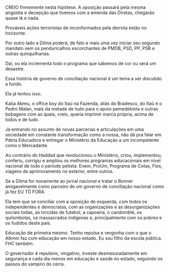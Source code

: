 ---
---

CREIO firmemente nesta hipótese. A oposição passará pela mesma angústia e decepção que tivemos com a emenda das Diretas, chegarão quase lá e nada.

Prováveis ações terroristas de inconformados pela derrota estão no horizonte. 

Por outro lado a Dilma poderá, de fato e mais uma vez iniciar seu segundo mandato sem os penduricalhos escorchantes de PMDB, PSD, PP, PSB e outras quinquilharias. 

Daí, ou ela incrementa todo o programa que sabemos de cor ou será um desastre. 

Essa história de governo de conciliação nacional é um tema a ser discutido a fundo. 

Ela já tentou isso. 

Katia Abreu, o office boy do Itaú na Fazenda, aliás do Bradesco, do Itaú é o Pedro Malan, mais da metade de tudo para o apoio pemedebista e outras bobagens com as quais, creio, queria imprimir marca própria, acima de todos e de tudo. 

Já entrando no assunto de novas parcerias e articulações em uma sociedade em constante transformação como a nossa, não dá pra falar em Pátria Educadora e entregar o Ministério da Educação a um incompetente como o Mercadante. 

Ao contrário do Haddad que revolucionou o Ministério, criou, implementou, conferiu, corrigiu e ampliou os melhores programas educacionais em nível nacional de todo o período petista: Enem, ProUni, Programa de Cotas, Fies, viagens de aprimoramento no exterior, entre outros.  

Se a Dilma for novamente ao jornal nacional e tratar o Bonner amigavelmente como parceiro de um governo de conciliação nacional como já fez EU TÔ FORA.

Ela tem que se conciliar com a oposição de esquerda, com todos os independentes e democratas, com as organizações e as desorganizações sociais todas, as torcidas de futebol, a capoeira, o candomblé, os quilombolas, os massacrados indígenas e, principalmente com os pobres e os fudidos deste país.

Educação de primeira mesmo. Tenho repulsa e vergonha com o que o Alkmin faz com educação em nosso estado. Eu sou filho da escola pública. FHC também. 

O governador é repulsivo,  vingativo, investe desmesuradamente em segurança e cada dia menos em educação e saúde no estado, seguindo os passos do vampiro do cerra.
